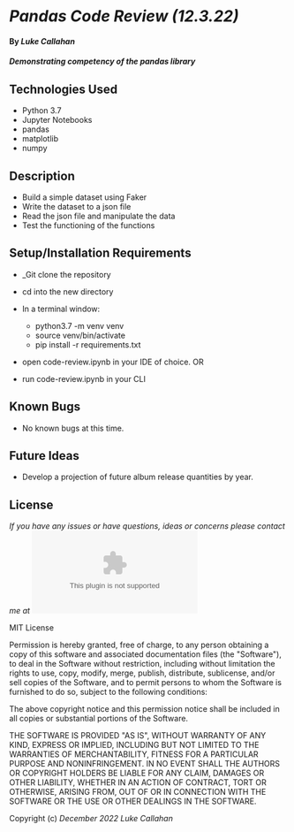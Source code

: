 # _Pandas Code Review (12.3.22)_

#### By _**Luke Callahan**_

#### _Demonstrating competency of the pandas library_

## Technologies Used

* Python 3.7
* Jupyter Notebooks
* pandas
* matplotlib
* numpy


## Description

* Build a simple dataset using Faker
* Write the dataset to a json file
* Read the json file and manipulate the data
* Test the functioning of the functions

## Setup/Installation Requirements

* _Git clone the repository
* cd into the new directory
* In a terminal window:
  * python3.7 -m venv venv
  * source venv/bin/activate
  * pip install -r requirements.txt

* open code-review.ipynb in your IDE of choice. OR
* run code-review.ipynb in your CLI
  
## Known Bugs

* No known bugs at this time.

## Future Ideas

* Develop a projection of future album release quantities by year.

## License

_If you have any issues or have questions, ideas or concerns please contact me at ![lukemcal@gmail.com](mailto:lukemcal@gmail.com)_

MIT License

Permission is hereby granted, free of charge, to any person obtaining a copy
of this software and associated documentation files (the "Software"), to deal
in the Software without restriction, including without limitation the rights
to use, copy, modify, merge, publish, distribute, sublicense, and/or sell
copies of the Software, and to permit persons to whom the Software is
furnished to do so, subject to the following conditions:

The above copyright notice and this permission notice shall be included in all
copies or substantial portions of the Software.

THE SOFTWARE IS PROVIDED "AS IS", WITHOUT WARRANTY OF ANY KIND, EXPRESS OR
IMPLIED, INCLUDING BUT NOT LIMITED TO THE WARRANTIES OF MERCHANTABILITY,
FITNESS FOR A PARTICULAR PURPOSE AND NONINFRINGEMENT. IN NO EVENT SHALL THE
AUTHORS OR COPYRIGHT HOLDERS BE LIABLE FOR ANY CLAIM, DAMAGES OR OTHER
LIABILITY, WHETHER IN AN ACTION OF CONTRACT, TORT OR OTHERWISE, ARISING FROM,
OUT OF OR IN CONNECTION WITH THE SOFTWARE OR THE USE OR OTHER DEALINGS IN THE
SOFTWARE.

Copyright (c) _December 2022_ _Luke Callahan_